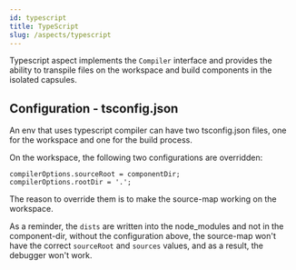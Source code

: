 ```yaml
--- 
id: typescript
title: TypeScript
slug: /aspects/typescript
---
```


Typescript aspect implements the `Compiler` interface and provides the ability to transpile files on the workspace and build components in the isolated capsules.

## Configuration - tsconfig.json
An env that uses typescript compiler can have two tsconfig.json files, one for the workspace and one for the build process.

On the workspace, the following two configurations are overridden:
```
compilerOptions.sourceRoot = componentDir;
compilerOptions.rootDir = '.';
```
The reason to override them is to make the source-map working on the workspace.

As a reminder, the `dists` are written into the node_modules and not in the component-dir, without the configuration above, the source-map won't have the correct `sourceRoot` and `sources` values, and as a result, the debugger won't work.